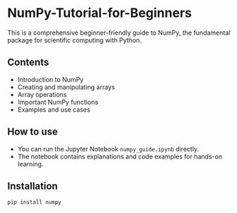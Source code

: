 # NumPy-Tutorial-for-Beginners

This is a comprehensive beginner-friendly guide to NumPy, the fundamental package for scientific computing with Python.

## Contents
- Introduction to NumPy
- Creating and manipulating arrays
- Array operations
- Important NumPy functions
- Examples and use cases

## How to use
- You can run the Jupyter Notebook `numpy_guide.ipynb` directly.
- The notebook contains explanations and code examples for hands-on learning.

## Installation
```bash
pip install numpy
